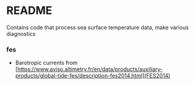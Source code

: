 # README #

Contains code that process sea surface temperature data, make various diagnostics

### fes ###

* Barotropic currents from [https://www.aviso.altimetry.fr/en/data/products/auxiliary-products/global-tide-fes/description-fes2014.html](FES2014)

